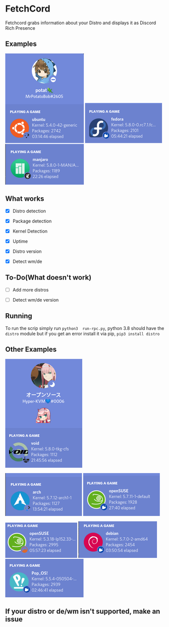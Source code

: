 # FetchCord

Fetchcord grabs information about your Distro and displays it as Discord Rich Presence

## Examples
![ubunt_example.png](Examples/ubunt_example.png) ![fedora example](Examples/fedora.png) ![manjaro example](Examples/manjaro.png)
## What works

- [x] Distro detection

- [x] Package detection

- [x] Kernel Detection

- [x] Uptime

- [x] Distro version
- [x] Detect wm/de

## To-Do(What doesn't work)

- [ ] Add more distros

- [ ] Detect wm/de version


## Running

To run the scrip simply run `python3  run-rpc.py`, python 3.8 should have the `distro` module but if you get an error install it via pip, `pip3 install distro`

##  Other Examples

![void](Examples/void.png) 

![arch example](Examples/Arch.png) ![suse2](Examples/Suse2.png)

![suse-example.png](Examples/suse_example.png) ![debian example](Examples/debian.png) ![pop](Examples/pop.png)


## If your distro or de/wm isn't supported, make an issue
